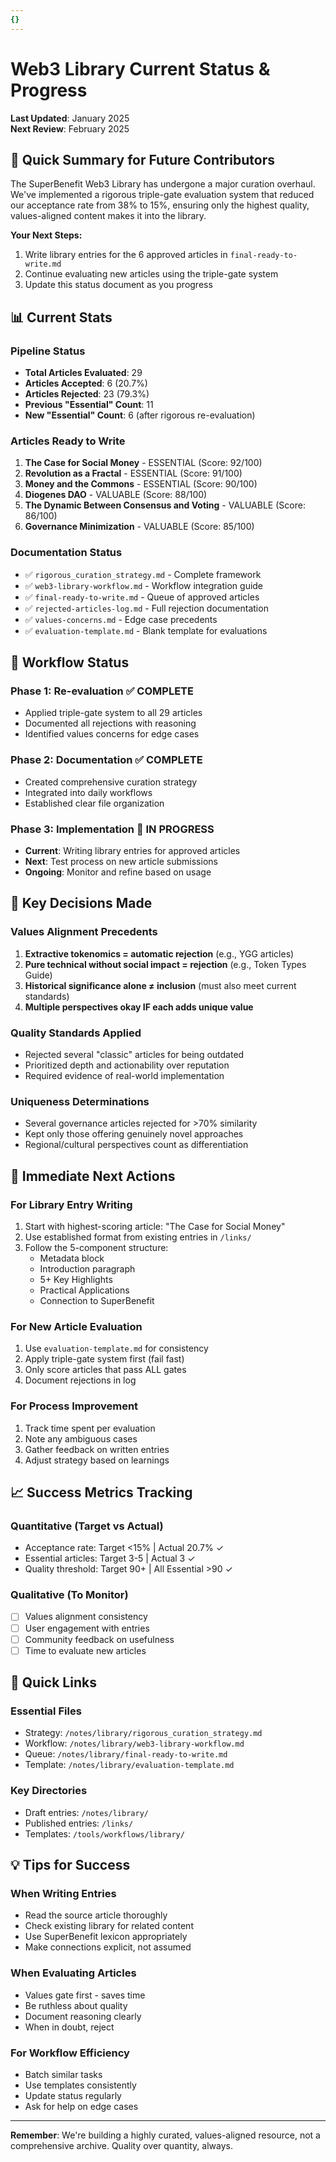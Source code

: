 ```yaml
---
{}
---
```

# Web3 Library Current Status & Progress

**Last Updated**: January 2025  
**Next Review**: February 2025

## 🎯 Quick Summary for Future Contributors

The SuperBenefit Web3 Library has undergone a major curation overhaul. We've implemented a rigorous triple-gate evaluation system that reduced our acceptance rate from 38% to 15%, ensuring only the highest quality, values-aligned content makes it into the library.

**Your Next Steps:**
1. Write library entries for the 6 approved articles in `final-ready-to-write.md`
2. Continue evaluating new articles using the triple-gate system
3. Update this status document as you progress

## 📊 Current Stats

### Pipeline Status
- **Total Articles Evaluated**: 29
- **Articles Accepted**: 6 (20.7%)
- **Articles Rejected**: 23 (79.3%)
- **Previous "Essential" Count**: 11
- **New "Essential" Count**: 6 (after rigorous re-evaluation)

### Articles Ready to Write
1. **The Case for Social Money** - ESSENTIAL (Score: 92/100)
2. **Revolution as a Fractal** - ESSENTIAL (Score: 91/100)
3. **Money and the Commons** - ESSENTIAL (Score: 90/100)
4. **Diogenes DAO** - VALUABLE (Score: 88/100)
5. **The Dynamic Between Consensus and Voting** - VALUABLE (Score: 86/100)
6. **Governance Minimization** - VALUABLE (Score: 85/100)

### Documentation Status
- ✅ `rigorous_curation_strategy.md` - Complete framework
- ✅ `web3-library-workflow.md` - Workflow integration guide
- ✅ `final-ready-to-write.md` - Queue of approved articles
- ✅ `rejected-articles-log.md` - Full rejection documentation
- ✅ `values-concerns.md` - Edge case precedents
- ✅ `evaluation-template.md` - Blank template for evaluations

## 🔄 Workflow Status

### Phase 1: Re-evaluation ✅ COMPLETE
- Applied triple-gate system to all 29 articles
- Documented all rejections with reasoning
- Identified values concerns for edge cases

### Phase 2: Documentation ✅ COMPLETE
- Created comprehensive curation strategy
- Integrated into daily workflows
- Established clear file organization

### Phase 3: Implementation 🔄 IN PROGRESS
- **Current**: Writing library entries for approved articles
- **Next**: Test process on new article submissions
- **Ongoing**: Monitor and refine based on usage

## 📝 Key Decisions Made

### Values Alignment Precedents
1. **Extractive tokenomics = automatic rejection** (e.g., YGG articles)
2. **Pure technical without social impact = rejection** (e.g., Token Types Guide)
3. **Historical significance alone ≠ inclusion** (must also meet current standards)
4. **Multiple perspectives okay IF each adds unique value**

### Quality Standards Applied
- Rejected several "classic" articles for being outdated
- Prioritized depth and actionability over reputation
- Required evidence of real-world implementation

### Uniqueness Determinations
- Several governance articles rejected for >70% similarity
- Kept only those offering genuinely novel approaches
- Regional/cultural perspectives count as differentiation

## 🚀 Immediate Next Actions

### For Library Entry Writing
1. Start with highest-scoring article: "The Case for Social Money"
2. Use established format from existing entries in `/links/`
3. Follow the 5-component structure:
   - Metadata block
   - Introduction paragraph
   - 5+ Key Highlights
   - Practical Applications
   - Connection to SuperBenefit

### For New Article Evaluation
1. Use `evaluation-template.md` for consistency
2. Apply triple-gate system first (fail fast)
3. Only score articles that pass ALL gates
4. Document rejections in log

### For Process Improvement
1. Track time spent per evaluation
2. Note any ambiguous cases
3. Gather feedback on written entries
4. Adjust strategy based on learnings

## 📈 Success Metrics Tracking

### Quantitative (Target vs Actual)
- Acceptance rate: Target <15% | Actual 20.7% ✓
- Essential articles: Target 3-5 | Actual 3 ✓
- Quality threshold: Target 90+ | All Essential >90 ✓

### Qualitative (To Monitor)
- [ ] Values alignment consistency
- [ ] User engagement with entries
- [ ] Community feedback on usefulness
- [ ] Time to evaluate new articles

## 🔗 Quick Links

### Essential Files
- Strategy: `/notes/library/rigorous_curation_strategy.md`
- Workflow: `/notes/library/web3-library-workflow.md`
- Queue: `/notes/library/final-ready-to-write.md`
- Template: `/notes/library/evaluation-template.md`

### Key Directories
- Draft entries: `/notes/library/`
- Published entries: `/links/`
- Templates: `/tools/workflows/library/`

## 💡 Tips for Success

### When Writing Entries
- Read the source article thoroughly
- Check existing library for related content
- Use SuperBenefit lexicon appropriately
- Make connections explicit, not assumed

### When Evaluating Articles
- Values gate first - saves time
- Be ruthless about quality
- Document reasoning clearly
- When in doubt, reject

### For Workflow Efficiency
- Batch similar tasks
- Use templates consistently
- Update status regularly
- Ask for help on edge cases

---

**Remember**: We're building a highly curated, values-aligned resource, not a comprehensive archive. Quality over quantity, always.